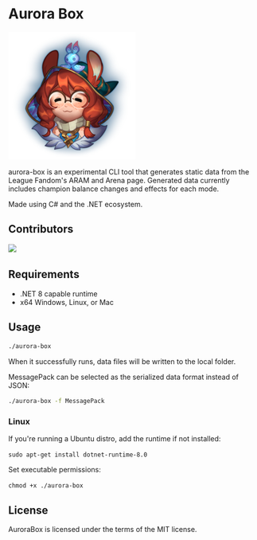 # Aurora Box

![logo](./logo.png)

aurora-box is an experimental CLI tool that generates static data from the League Fandom's ARAM and Arena page. Generated data currently includes champion balance changes and effects for each mode.

Made using C# and the .NET ecosystem.

## Contributors

<a href="https://github.com/BlossomiShymae/AuroraBox/graphs/contributors">
  <img src="https://contrib.rocks/image?repo=BlossomiShymae/AuroraBox" />
</a>

## Requirements

- .NET 8 capable runtime
- x64 Windows, Linux, or Mac

## Usage

```bash
./aurora-box
```

When it successfully runs, data files will be written to the local folder. 

MessagePack can be selected as the serialized data format instead of JSON:

```bash
./aurora-box -f MessagePack
```

### Linux

If you're running a Ubuntu distro, add the runtime if not installed:

```sudo apt-get install dotnet-runtime-8.0```

Set executable permissions:

```chmod +x ./aurora-box```

## License

AuroraBox is licensed under the terms of the MIT license.